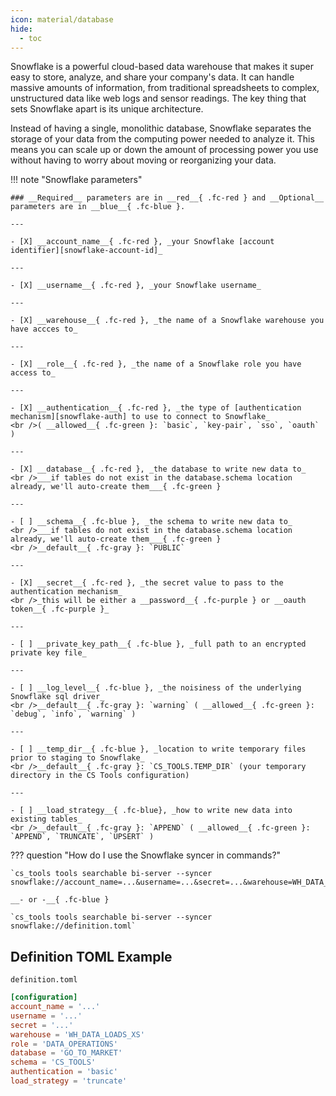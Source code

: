 ```yaml
---
icon: material/database
hide:
  - toc
---
```


Snowflake is a powerful cloud-based data warehouse that makes it super easy to store, analyze, and share your company's data. It can handle massive amounts of information, from traditional spreadsheets to complex, unstructured data like web logs and sensor readings. The key thing that sets Snowflake apart is its unique architecture.

Instead of having a single, monolithic database, Snowflake separates the storage of your data from the computing power needed to analyze it. This means you can scale up or down the amount of processing power you use without having to worry about moving or reorganizing your data.

!!! note "Snowflake parameters"

    ### __Required__ parameters are in __red__{ .fc-red } and __Optional__ parameters are in __blue__{ .fc-blue }.
    
    ---

    - [X] __account_name__{ .fc-red }, _your Snowflake [account identifier][snowflake-account-id]_

    ---

    - [X] __username__{ .fc-red }, _your Snowflake username_
    
    ---

    - [X] __warehouse__{ .fc-red }, _the name of a Snowflake warehouse you have accces to_
    
    ---

    - [X] __role__{ .fc-red }, _the name of a Snowflake role you have access to_
    
    ---

    - [X] __authentication__{ .fc-red }, _the type of [authentication mechanism][snowflake-auth] to use to connect to Snowflake_
    <br />( __allowed__{ .fc-green }: `basic`, `key-pair`, `sso`, `oauth` )

    ---

    - [X] __database__{ .fc-red }, _the database to write new data to_
    <br />___if tables do not exist in the database.schema location already, we'll auto-create them___{ .fc-green }
    
    ---

    - [ ] __schema__{ .fc-blue }, _the schema to write new data to_
    <br />___if tables do not exist in the database.schema location already, we'll auto-create them___{ .fc-green }
    <br />__default__{ .fc-gray }: `PUBLIC`

    ---

    - [X] __secret__{ .fc-red }, _the secret value to pass to the authentication mechanism_
    <br />_this will be either a __password__{ .fc-purple } or __oauth token__{ .fc-purple }_
    
    ---

    - [ ] __private_key_path__{ .fc-blue }, _full path to an encrypted private key file_
    
    ---

    - [ ] __log_level__{ .fc-blue }, _the noisiness of the underlying Snowflake sql driver_
    <br />__default__{ .fc-gray }: `warning` ( __allowed__{ .fc-green }: `debug`, `info`, `warning` )
    
    ---

    - [ ] __temp_dir__{ .fc-blue }, _location to write temporary files prior to staging to Snowflake_
    <br />__default__{ .fc-gray }: `CS_TOOLS.TEMP_DIR` (your temporary directory in the CS Tools configuration)

    ---

    - [ ] __load_strategy__{ .fc-blue}, _how to write new data into existing tables_
    <br />__default__{ .fc-gray }: `APPEND` ( __allowed__{ .fc-green }: `APPEND`, `TRUNCATE`, `UPSERT` )


??? question "How do I use the Snowflake syncer in commands?"

    `cs_tools tools searchable bi-server --syncer snowflake://account_name=...&username=...&secret=...&warehouse=WH_DATA_LOADS_XS&role=DATA_OPERATIONS&database=GO_TO_MARKET&authentication=basic`

    __- or -__{ .fc-blue }

    `cs_tools tools searchable bi-server --syncer snowflake://definition.toml`


## Definition TOML Example

`definition.toml`
```toml
[configuration]
account_name = '...'
username = '...'
secret = '...'
warehouse = 'WH_DATA_LOADS_XS'
role = 'DATA_OPERATIONS'
database = 'GO_TO_MARKET'
schema = 'CS_TOOLS'
authentication = 'basic'
load_strategy = 'truncate'
```

[snowflake-account-id]: https://docs.snowflake.com/en/user-guide/admin-account-identifier
[snowflake-auth]: https://docs.snowflake.com/en/developer-guide/node-js/nodejs-driver-authenticate